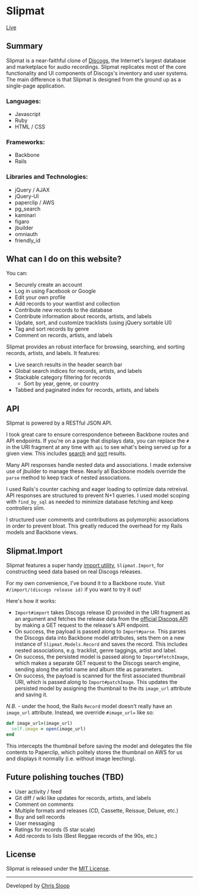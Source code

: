 # Slipmat

[Live](http://slipmat.xyz)

## Summary

Slipmat is a near-faithful clone of [Discogs](http://discogs.com), the
Internet's largest database and marketplace for audio recordings. Slipmat
replicates most of the core functionality and UI components of Discogs's
inventory and user systems. The main difference is that Slipmat is designed
from the ground up as a single-page application.

### Languages:
- Javascript
- Ruby
- HTML / CSS

### Frameworks:
- Backbone
- Rails

### Libraries and Technologies:
- jQuery / AJAX
- jQuery-UI
- paperclip / AWS
- pg_search
- kaminari
- figaro
- jbuilder
- omniauth
- friendly_id

## What can I do on this website?

You can:
- Securely create an account
- Log in using Facebook or Google
- Edit your own profile
- Add records to your wantlist and collection
- Contribute new records to the database
- Contribute information about records, artists, and labels
- Update, sort, and customize tracklists (using jQuery sortable UI)
- Tag and sort records by genre
- Comment on records, artists, and labels

Slipmat provides an robust interface for browsing, searching, and sorting
records, artists, and labels. It features:
- Live search results in the header search bar
- Global search indices for records, artists, and labels
- Stackable category filtering for records
  - Sort by year, genre, or country
- Tabbed and paginated index for records, artists, and labels

## API

Slipmat is powered by a RESTful JSON API.

I took great care to ensure correspondence between Backbone routes and API
endpoints. If you're on a page that displays data, you can replace the `#` in
the URI fragment at any time with `api` to see what's being served up for a
given view. This includes [search](http://slipmat.xyz/api/search?query=jackson)
and [sort](http://slipmat.xyz/api/records/search?genre=Electronic) results.

Many API responses handle nested data and associations. I made extensive use of
jbuilder to manage these. Nearly all Backbone models override the `parse` method
to keep track of nested associations.

I used Rails's counter caching and eager loading to optimize data retreival. API
responses are structured to prevent N+1 queries. I used model scoping with
`find_by_sql` as needed to minimize database fetching and keep controllers slim.

I structured user comments and contributions as polymorphic associations in
order to prevent bloat. This greatly reduced the overhead for my Rails models
and Backbone views.

## Slipmat.Import

Slipmat features a super handy [import
utility](app/assets/javascripts/utils/import.js), `Slipmat.Import`, for
constructing seed data based on real Discogs releases.

For my own convenience, I've bound it to a Backbone route. Visit
`#/import/(discogs release id)` if you want to try it out!

Here's how it works:

- `Import#import` takes Discogs release ID provided in the URI fragment as an
argument and fetches the release data from the [official Discogs
API](http://www.discogs.com/developers/) by making a GET request to the
release's API endpoint.
- On success, the payload is passed along to `Import#parse`. This parses the
Discogs data into Backbone model attributes, sets them on a new instance of
`Slipmat.Models.Record` and saves the record. This includes nested associations,
e.g. tracklist, genre taggings, artist and label.
- On success, the persisted model is passed along to `Import#fetchImage`, which
makes a separate GET request to the Discogs search engine, sending along the
artist name and album title as parameters.
- On success, the payload is scanned for the first associated thumbnail URI,
which is passed along to `Import#patchImage`. This updates the persisted model
by assigning the thumbnail to the its `image_url` attribute and saving it.

_N.B._ - under the hood, the Rails `Record` model doesn't really have an
`image_url` attribute. Instead, we override `#image_url=` like so:

```ruby
def image_url=(image_url)
  self.image = open(image_url)
end
```

This intercepts the thumbnail before saving the model and delegates the file
contents to Paperclip, which politely stores the thumbnail on AWS for us and
displays it normally (i.e. without image leeching).

## Future polishing touches (TBD)
- User activity / feed
- Git diff / wiki like updates for records, artists, and labels
- Comment on comments
- Multiple formats and releases (CD, Cassette, Reissue, Deluxe, etc.)
- Buy and sell records
- User messaging
- Ratings for records (5 star scale)
- Add records to lists (Best Reggae records of the 90s, etc.)

## License

Slipmat is released under the [MIT License](/LICENSE).

---
Developed by [Chris Sloop](http://chrissloop.com/)
